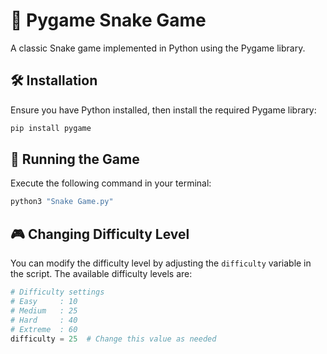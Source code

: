 # 🐍 Pygame Snake Game

A classic Snake game implemented in Python using the Pygame library.

## 🛠 Installation

Ensure you have Python installed, then install the required Pygame library:

```bash
pip install pygame
```

## 🚀 Running the Game

Execute the following command in your terminal:

```bash
python3 "Snake Game.py"
```

## 🎮 Changing Difficulty Level

You can modify the difficulty level by adjusting the `difficulty` variable in the script. The available difficulty levels are:

```python
# Difficulty settings
# Easy     : 10
# Medium   : 25
# Hard     : 40
# Extreme  : 60
difficulty = 25  # Change this value as needed
```
